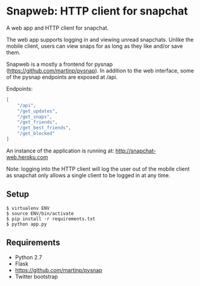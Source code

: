 Snapweb: HTTP client for snapchat
=======================================

A web app and HTTP client for snapchat.

The web app supports logging in and viewing unread snapchats. Unlike the mobile
client, users can view snaps for as long as they like and/or save them.

Snapweb is a mostly  a frontend for pysnap (https://github.com/martinp/pysnap).
In addition to the web interface, some of the pysnap endpoints are exposed at
/api.

Endpoints:
```json
[
    "/api",
    "/get_updates",
    "/get_snaps",
    "/get_friends",
    "/get_best_friends",
    "/get_blocked"
]
```

An instance of the application is running at:
http://snapchat-web.heroku.com


Note: logging into the HTTP client will log the user out of the mobile client
as snapchat only allows a single client to be logged in at any time.

Setup
-----

    $ virtualenv ENV
    $ source ENV/bin/activate
    $ pip install -r requirements.txt
    $ python app.py


Requirements
-----
- Python 2.7
- Flask
- https://github.com/martinp/pysnap
- Twitter bootstrap

